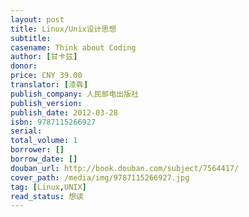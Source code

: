 ```yaml
---
layout: post
title: Linux/Unix设计思想
subtitle: 
casename: Think about Coding
author: [甘卡兹]
donor: 
price: CNY 39.00
translator: [漆犇]
publish_company: 人民邮电出版社
publish_version: 
publish_date: 2012-03-28
isbn: 9787115266927
serial: 
total_volume: 1
borrower: []
borrow_date: []
douban_url: http://book.douban.com/subject/7564417/
cover_path: /media/img/9787115266927.jpg
tag: [Linux,UNIX]
read_status: 想读
---
```

